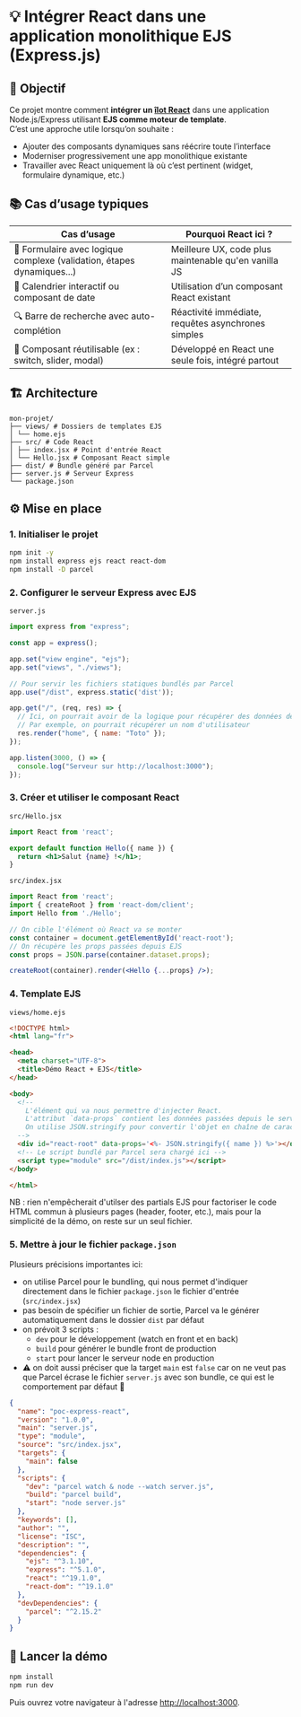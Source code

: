 # 💡 Intégrer React dans une application monolithique EJS (Express.js)

## 🧭 Objectif

Ce projet montre comment **intégrer un [îlot React](https://jasonformat.com/islands-architecture/)** dans une application Node.js/Express utilisant **EJS comme moteur de template**.  
C’est une approche utile lorsqu’on souhaite :

- Ajouter des composants dynamiques sans réécrire toute l’interface
- Moderniser progressivement une app monolithique existante
- Travailler avec React uniquement là où c’est pertinent (widget, formulaire dynamique, etc.)

## 📚 Cas d’usage typiques

| Cas d’usage | Pourquoi React ici ? |
|-------------|----------------------|
| 🧾 Formulaire avec logique complexe (validation, étapes dynamiques...) | Meilleure UX, code plus maintenable qu'en vanilla JS |
| 📅 Calendrier interactif ou composant de date | Utilisation d’un composant React existant |
| 🔍 Barre de recherche avec auto-complétion | Réactivité immédiate, requêtes asynchrones simples |
| 🎨 Composant réutilisable (ex : switch, slider, modal) | Développé en React une seule fois, intégré partout |

## 🏗️ Architecture

```raw
mon-projet/
├── views/ # Dossiers de templates EJS
│ └── home.ejs
├── src/ # Code React
│ ├── index.jsx # Point d'entrée React
│ └── Hello.jsx # Composant React simple
├── dist/ # Bundle généré par Parcel
├── server.js # Serveur Express
└── package.json
```

## ⚙️ Mise en place

### 1. Initialiser le projet

```bash
npm init -y
npm install express ejs react react-dom
npm install -D parcel
```

### 2. Configurer le serveur Express avec EJS

`server.js`

```javascript
import express from "express";

const app = express();

app.set("view engine", "ejs");
app.set("views", "./views");

// Pour servir les fichiers statiques bundlés par Parcel
app.use("/dist", express.static('dist'));

app.get("/", (req, res) => {
  // Ici, on pourrait avoir de la logique pour récupérer des données depuis une base de données
  // Par exemple, on pourrait récupérer un nom d'utilisateur
  res.render("home", { name: "Toto" });
});

app.listen(3000, () => {
  console.log("Serveur sur http://localhost:3000");
});
```

### 3. Créer et utiliser le composant React

`src/Hello.jsx`

```jsx
import React from 'react';

export default function Hello({ name }) {
  return <h1>Salut {name} !</h1>;
}
```

`src/index.jsx`

```jsx
import React from 'react';
import { createRoot } from 'react-dom/client';
import Hello from './Hello';

// On cible l'élément où React va se monter
const container = document.getElementById('react-root');
// On récupère les props passées depuis EJS
const props = JSON.parse(container.dataset.props);

createRoot(container).render(<Hello {...props} />);
```

### 4. Template EJS

`views/home.ejs`

```html
<!DOCTYPE html>
<html lang="fr">

<head>
  <meta charset="UTF-8">
  <title>Démo React + EJS</title>
</head>

<body>
  <!--
    L'élément qui va nous permettre d'injecter React.
    L'attribut `data-props` contient les données passées depuis le serveur.
    On utilise JSON.stringify pour convertir l'objet en chaîne de caractères.
  -->
  <div id="react-root" data-props='<%- JSON.stringify({ name }) %>'></div>
  <!-- Le script bundlé par Parcel sera chargé ici -->
  <script type="module" src="/dist/index.js"></script>
</body>

</html>
```

NB : rien n'empêcherait d'utilser des partials EJS pour factoriser le code HTML commun à plusieurs pages (header, footer, etc.), mais pour la simplicité de la démo, on reste sur un seul fichier.

### 5. Mettre à jour le fichier `package.json`

Plusieurs précisions importantes ici:

- on utilise Parcel pour le bundling, qui nous permet d'indiquer directement dans le fichier `package.json` le fichier d'entrée (`src/index.jsx`)
- pas besoin de spécifier un fichier de sortie, Parcel va le générer automatiquement dans le dossier `dist` par défaut
- on prévoit 3 scripts :
  - `dev` pour le développement (watch en front et en back)
  - `build` pour générer le bundle front de production
  - `start` pour lancer le serveur node en production
- ⚠️ on doit aussi préciser que la target `main` est `false` car on ne veut pas que Parcel écrase le fichier `server.js` avec son bundle, ce qui est le comportement par défaut 😬

```json
{
  "name": "poc-express-react",
  "version": "1.0.0",
  "main": "server.js",
  "type": "module",
  "source": "src/index.jsx",
  "targets": {
    "main": false
  },
  "scripts": {
    "dev": "parcel watch & node --watch server.js",
    "build": "parcel build",
    "start": "node server.js"
  },
  "keywords": [],
  "author": "",
  "license": "ISC",
  "description": "",
  "dependencies": {
    "ejs": "^3.1.10",
    "express": "^5.1.0",
    "react": "^19.1.0",
    "react-dom": "^19.1.0"
  },
  "devDependencies": {
    "parcel": "^2.15.2"
  }
}
```

## 🧪 Lancer la démo

```bash
npm install
npm run dev
```

Puis ouvrez votre navigateur à l'adresse [http://localhost:3000](http://localhost:3000).
